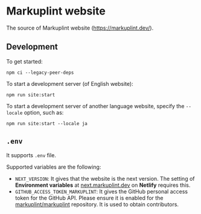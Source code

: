 # Markuplint website

The source of Markuplint website (<https://markuplint.dev/>).

## Development

To get started:

```shell
npm ci --legacy-peer-deps
```

To start a development server (of English website):

```shell
npm run site:start
```

To start a development server of another language website, specify the `--locale` option, such as:

```shell
npm run site:start --locale ja
```

## `.env`

It supports `.env` file.

Supported variables are the following:

- `NEXT_VERSION`: It gives that the website is the next version. The setting of **Environment variables** at [next.markuplint.dev](https://next.markuplint.dev) on **Netlify** requires this.
- `GITHUB_ACCESS_TOKEN_MARKUPLINT`: It gives the GitHub personal access token for the GitHub API. Please ensure it is enabled for the [markuplint/markuplint](https://github.com/markuplint/markuplint) repository. It is used to obtain contributors.
